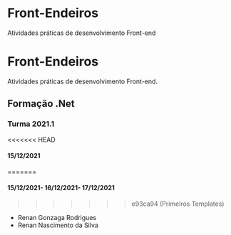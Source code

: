 # Front-Endeiros
  Atividades práticas de desenvolvimento Front-end
# Front-Endeiros
Atividades práticas de desenvolvimento Front-end.
## Formação .Net
### Turma 2021.1
<<<<<<< HEAD
#### 15/12/2021
=======
#### 15/12/2021- 16/12/2021- 17/12/2021
>>>>>>> e93ca94 (Primeiros Templates)
- Renan Gonzaga Rodrigues
- Renan Nascimento da Silva